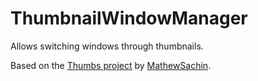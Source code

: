 # ThumbnailWindowManager
Allows switching windows through thumbnails.

Based on the [Thumbs project](https://github.com/MathewSachin/Thumbs) by [MathewSachin](https://github.com/MathewSachin).